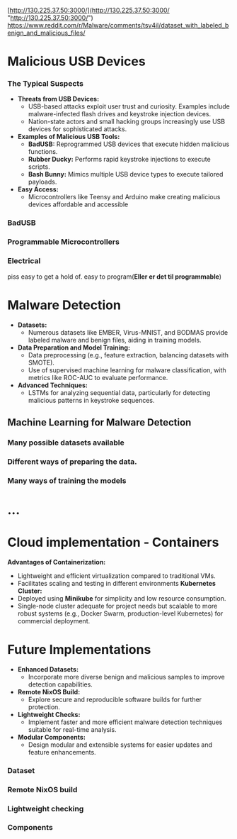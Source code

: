 [http://130.225.37.50:3000/](http://130.225.37.50:3000/ "http://130.225.37.50:3000/")
https://www.reddit.com/r/Malware/comments/tsv4il/dataset_with_labeled_benign_and_malicious_files/
# Malicious USB Devices
### The Typical Suspects​
- **Threats from USB Devices:**
    - USB-based attacks exploit user trust and curiosity. Examples include malware-infected flash drives and keystroke injection devices.
    - Nation-state actors and small hacking groups increasingly use USB devices for sophisticated attacks.
- **Examples of Malicious USB Tools:**
    - **BadUSB:** Reprogrammed USB devices that execute hidden malicious functions.
    - **Rubber Ducky:** Performs rapid keystroke injections to execute scripts.
    - **Bash Bunny:** Mimics multiple USB device types to execute tailored payloads.
- **Easy Access:**
    - Microcontrollers like Teensy and Arduino make creating malicious devices affordable and accessible
### BadUSB​
### Programmable Microcontrollers​

### Electrical​​
piss easy to get a hold of. easy to program(**Eller er det til programmable**)

# Malware Detection
- **Datasets:**
    - Numerous datasets like EMBER, Virus-MNIST, and BODMAS provide labeled malware and benign files, aiding in training models.
- **Data Preparation and Model Training:**
    - Data preprocessing (e.g., feature extraction, balancing datasets with SMOTE).
    - Use of supervised machine learning for malware classification, with metrics like ROC-AUC to evaluate performance.
- **Advanced Techniques:**
    - LSTMs for analyzing sequential data, particularly for detecting malicious patterns in keystroke sequences.
## Machine Learning for Malware Detection

### Many possible datasets available​

### Different ways of preparing the data.​
### Many ways of training the models
# ...

# Cloud implementation - Containers​
**Advantages of Containerization:**
- Lightweight and efficient virtualization compared to traditional VMs.
- Facilitates scaling and testing in different environments
**Kubernetes Cluster:**
- Deployed using **Minikube** for simplicity and low resource consumption.
- Single-node cluster adequate for project needs but scalable to more robust systems (e.g., Docker Swarm, production-level Kubernetes) for commercial deployment.

# Future Implementations
- **Enhanced Datasets:**
    - Incorporate more diverse benign and malicious samples to improve detection capabilities.
- **Remote NixOS Build:**
    - Explore secure and reproducible software builds for further protection.
- **Lightweight Checks:**
    - Implement faster and more efficient malware detection techniques suitable for real-time analysis.
- **Modular Components:**
    - Design modular and extensible systems for easier updates and feature enhancements.

### Dataset

### Remote NixOS build

### Lightweight checking

### Components 

